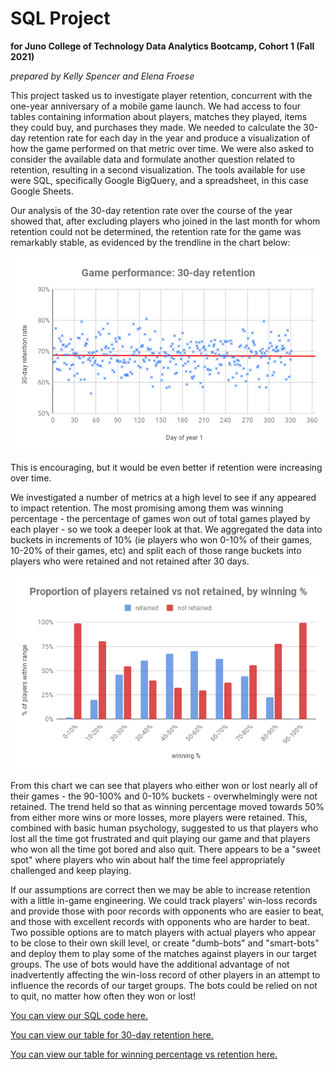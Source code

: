 # **SQL Project**
**for Juno College of Technology Data Analytics Bootcamp, Cohort 1 (Fall 2021)**

*prepared by Kelly Spencer and Elena Froese*

This project tasked us to investigate player retention, concurrent with the one-year anniversary of a mobile game launch. We had access to four tables containing information about players, matches they played, items they could buy, and purchases they made. We needed to calculate the 30-day retention rate for each day in the year and produce a visualization of how the game performed on that metric over time. We were also asked to consider the available data and formulate another question related to retention, resulting in a second visualization. The tools available for use were SQL, specifically Google BigQuery, and a spreadsheet, in this case Google Sheets.

Our analysis of the 30-day retention rate over the course of the year showed that, after excluding players who joined in the last month for whom retention could not be determined, the retention rate for the game was remarkably stable, as evidenced by the trendline in the chart below:

![retentionViz](https://github.com/KellySpencerTO/SQL_Project_1/blob/main/retention_viz.png?raw=true)

This is encouraging, but it would be even better if retention were increasing over time.

We investigated a number of metrics at a high level to see if any appeared to impact retention. The most promising among them was winning percentage - the percentage of games won out of total games played by each player - so we took a deeper look at that. We aggregated the data into buckets in increments of 10% (ie players who won 0-10% of their games, 10-20% of their games, etc) and split each of those range buckets into players who were retained and not retained after 30 days.

![winPctViz](https://github.com/KellySpencerTO/SQL_Project_1/blob/main/win_pct_viz.png?raw=true)

From this chart we can see that players who either won or lost nearly all of their games - the 90-100% and 0-10% buckets - overwhelmingly were not retained. The trend held so that as winning percentage moved towards 50% from either more wins or more losses, more players were retained. This, combined with basic human psychology, suggested to us that players who lost all the time got frustrated and quit playing our game and that players who won all the time got bored and also quit. There appears to be a "sweet spot" where players who win about half the time feel appropriately challenged and keep playing.

If our assumptions are correct then we may be able to increase retention with a little in-game engineering. We could track players' win-loss records and provide those with poor records with opponents who are easier to beat, and those with excellent records with opponents who are harder to beat. Two possible options are to match players with actual players who appear to be close to their own skill level, or create "dumb-bots" and "smart-bots" and deploy them to play some of the matches against players in our target groups. The use of bots would have the additional advantage of not inadvertently affecting the win-loss record of other players in an attempt to influence the records of our target groups. The bots could be relied on not to quit, no matter how often they won or lost!

[You can view our SQL code here.](https://github.com/KellySpencerTO/SQL_Project_1/blob/main/queries.md)

[You can view our table for 30-day retention here.](https://docs.google.com/spreadsheets/d/1Dm69-vBBQL9hb2oH9sSDf_1s-0dof3c44qhVc_ZL2dM/edit?usp=sharing)

[You can view our table for winning percentage vs retention here.](https://docs.google.com/spreadsheets/d/1ws92aN1NKB2v0mcjKx3KvQE3ya2fdR3bHN2OLaMePGw/edit?usp=sharing)
